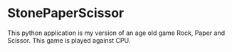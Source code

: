 # StonePaperScissor
This python application is my version of an age old game Rock, Paper and Scissor.
This game is played against CPU.
